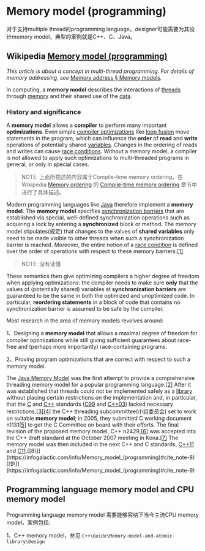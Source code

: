 # Memory model (programming)

对于支持multiple thread的programming language，designer可能需要为其设计memory model，典型的案例就是C++、C、Java。

## Wikipedia [Memory model (programming)](https://infogalactic.com/info/Memory_model_(programming))

*This article is about a concept in multi-thread programming. For details of memory addressing, see* [Memory address § Memory models](https://infogalactic.com/info/Memory_address#Memory_models)*.*

In computing, a **memory model** describes the interactions of [threads](https://infogalactic.com/info/Thread_(computer_science)) through [memory](https://infogalactic.com/info/Memory_(computing)) and their shared use of the [data](https://infogalactic.com/info/Data_(computing)).

### History and significance

A **memory model** allows a **compiler** to perform many important **optimizations**. Even simple [compiler optimizations](https://infogalactic.com/info/Compiler_optimization) like [loop fusion](https://infogalactic.com/info/Loop_fusion) move statements in the program, which can influence the **order** of **read** and **write** operations of potentially shared [variables](https://infogalactic.com/info/Variable_(programming)). Changes in the ordering of reads and writes can cause [race conditions](https://infogalactic.com/info/Race_condition). Without a memory model, a compiler is not allowed to apply such optimizations to multi-threaded programs in general, or only in special cases.

> NOTE: 上面所描述的内容属于Compile-time memory ordering，在Wikipedia [Memory ordering](https://infogalactic.com/info/Memory_ordering) 的 [Compile-time memory ordering](https://infogalactic.com/info/Memory_ordering#Compile-time_memory_ordering) 章节中进行了具体描述。

Modern programming languages like [Java](https://infogalactic.com/info/Java_(programming_language)) therefore implement a **memory model**. The **memory model** specifies [synchronization barriers](https://infogalactic.com/info/Synchronization_barrier) that are established via special, well-defined synchronization operations such as acquiring a lock by entering a **synchronized** block or method. The memory model stipulates(规定) that changes to the values of **shared variables** only need to be made visible to other threads when such a synchronization barrier is reached. Moreover, the entire notion of a [race condition](https://infogalactic.com/info/Race_condition) is defined over the order of operations with respect to these memory barriers.[[1\]](https://infogalactic.com/info/Memory_model_(programming)#cite_note-1)

> NOTE: 没有读懂

These semantics then give optimizing compilers a higher degree of freedom when applying optimizations: the compiler needs to make sure **only** that the values of (potentially shared) variables at **synchronization barriers** are guaranteed to be the same in both the optimized and unoptimized code. In particular, **reordering statements** in a block of code that contains no synchronization barrier is assumed to be safe by the compiler.

Most research in the area of memory models revolves around:

1、Designing a **memory model** that allows a maximal degree of freedom for compiler optimizations while still giving sufficient guarantees about race-free and (perhaps more importantly) race-containing programs.

2、Proving program optimizations that are correct with respect to such a memory model.



The [Java Memory Model](https://infogalactic.com/info/Java_Memory_Model) was the first attempt to provide a comprehensive threading memory model for a popular programming language.[[2\]](https://infogalactic.com/info/Memory_model_(programming)#cite_note-2) After it was established that threads could not be implemented safely as a [library](https://infogalactic.com/info/Library_(computing)) without placing certain restrictions on the implementation and, in particular, that the [C](https://infogalactic.com/info/C_(programming_language)) and [C++](https://infogalactic.com/info/C%2B%2B) standards ([C99](https://infogalactic.com/info/C99) and [C++03](https://infogalactic.com/info/C%2B%2B03)) lacked necessary restrictions,[[3\]](https://infogalactic.com/info/Memory_model_(programming)#cite_note-3)[[4\]](https://infogalactic.com/info/Memory_model_(programming)#cite_note-4) the C++ threading subcommittee(小组委员会) set to work on suitable **memory model**; in 2005, they submitted C working document n1131[[5\]](https://infogalactic.com/info/Memory_model_(programming)#cite_note-5) to get the C Committee on board with their efforts. The final revision of the proposed memory model, C++ n2429,[[6\]](https://infogalactic.com/info/Memory_model_(programming)#cite_note-6) was accepted into the C++ draft standard at the October 2007 meeting in Kona.[[7\]](https://infogalactic.com/info/Memory_model_(programming)#cite_note-7) The memory model was then included in the next C++ and C standards, [C++11](https://infogalactic.com/info/C%2B%2B11) and [C11](https://infogalactic.com/info/C11_(C_standard_revision)).[[8\]](https://infogalactic.com/info/Memory_model_(programming)#cite_note-8)[[9\]](https://infogalactic.com/info/Memory_model_(programming)#cite_note-9)



## Programming language memory model and CPU memory model

Programming language memory model 需要能够容纳下当今主流CPU memory model，案例包括:

1、C++ memory model，参见 `C++\Guide\Memory-model-and-atomic-library\Design`